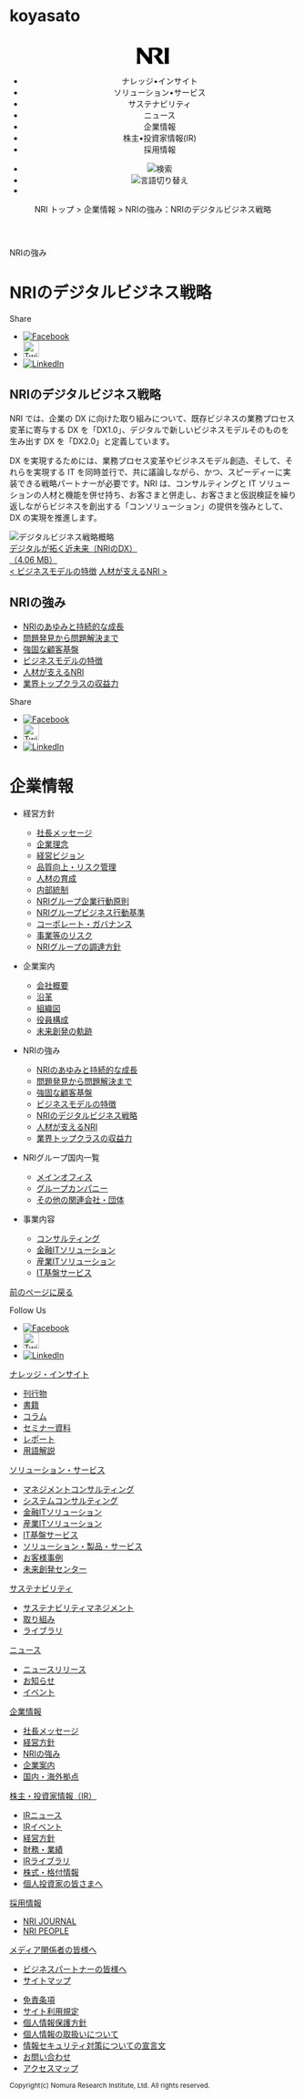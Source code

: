 # koyasato

<!DOCTYPE html>
<html lang="ja">
<head>
<meta charset="utf-8">
<title>NRIの強み：ビジネスモデルの特徴｜企業情報｜野村総合研究所(NRI)</title>
<meta name="description" content="">
<link rel="stylesheet" href="common/css/normalize.css">
<link rel="stylesheet" href="common/css/style.css">
</head>
<body>

<header id="pageHead">
  <h1 class="logo">
    <svg width="58px" height="29px" viewBox="0 0 68 35" version="1.1" xmlns="https://www.w3.org/2000/svg" xmlns:xlink="https://www.w3.org/1999/xlink" style="cursor: pointer;">
    <a xlink:href="/jp">
    <path d="M46.16,18.26c3.06,4.64,7.28,10.1,11.91,16H47.53C44,28.7,39.24,22.11,35.39,17.33c5.16-1.15,9.35-3.31,9.35-7.47,0-3-2.16-5.36-7.33-5.36-2.05,0-3.76.14-5.16.14-.14,4.11-.19,8.37-.19,12.62,0,5.8.32,11.59.54,17H25A252.11,252.11,0,0,0,6.56,11.39c-.1,5.94.06,14.75.71,22.86H0c.24-5.4.55-11.19.55-17S.24,5.67,0,.27H8.78A248.16,248.16,0,0,0,25.71,21.49c0-5.86-.12-13.83-.73-21.22C29.15.36,35.31,0,40.33,0S49.49.4,52.2,3.09A7.63,7.63,0,0,1,54.33,8.7C54.33,12.68,51.3,16.38,46.16,18.26ZM68,.27c-.24,5.4-.56,11.2-.56,17s.32,11.59.56,17H58.84c.23-5.4.56-11.19.56-17s-.33-11.59-.56-17Z">
    </path>
    </a>
    </svg>
  </h1>

  <div class="globalNavi">
    <ul>
      <li>ナレッジ•インサイト</li>
      <li>ソリューション•サービス</li>
      <li>サステナビリティ</li>
      <li>ニュース</li>
      <li>企業情報</li>
      <li>株主•投資家情報(IR)</li>
      <li>採用情報</li>
    </ul>
    <ul>
      <li><img src="https://www.nri.com/-/media/Corporate/jp/Images/common/header/glass.svg" alt="検索"></li>
      <li><img src="https://www.nri.com/-/media/Corporate/jp/Images/common/header/earth.svg" alt="言語切り替え"></li>
      <li>
        <div class="menu">
          <span></span>
          <span></span>
          <span></span>
        </div>
      </li>
    </ul>
  </div>
  <p class="topicPath">NRI トップ &gt; 企業情報 &gt; NRIの強み：NRIのデジタルビジネス戦略</p>
</header>

<div id="pageMain">
  <div class="articleTitle">
    <p>NRIの強み</p>
    <h1>NRIのデジタルビジネス戦略</h1>
  </div>

  <div class="snsShare">
    <p>Share</p>
    <ul>
      <li><a href="https://www.facebook.com/share.php?u=http%3a%2f%2fwww.nri.com%2fjp%2fcompany%2fwhats%2fstory06"><img src="https://www.nri.com/static/common/images/icon-facebook.svg" alt="Facebook" width="" height=""></a></li>
      <li><a href="https://twitter.com/share?text=NRI%e3%81%ae%e5%bc%b7%e3%81%bf%ef%bc%9a%e3%83%93%e3%82%b8%e3%83%8d%e3%82%b9%e3%83%a2%e3%83%87%e3%83%ab%e3%81%ae%e7%89%b9%e5%be%b4+%7c+%e4%bc%81%e6%a5%ad%e6%83%85%e5%a0%b1+%7c+%e9%87%8e%e6%9d%91%e7%b7%8f%e5%90%88%e7%a0%94%e7%a9%b6%e6%89%80(NRI)&url=http%3a%2f%2fwww.nri.com%2fjp%2fcompany%2fwhats%2fstory06"><img src="https://www.nri.com/static/common/images/icon-twitter.svg" alt="Twitter" width="28" height="28"></a></li>
      <li><a href="https://www.linkedin.com/shareArticle?mini=true&url=http%3a%2f%2fwww.nri.com%2fjp%2fcompany%2fwhats%2fstory06"><img src="https://www.nri.com/static/common/images/icon-linkedin.svg" alt="LinkedIn"></a></li>
    </ul>
  </div>

  <div class="articleText">
    <h2>NRIのデジタルビジネス戦略</h2>
    <p>NRI では、企業の DX に向けた取り組みについて、既存ビジネスの業務プロセス変革に寄与する DX を「DX1.0」、デジタルで新しいビジネスモデルそのものを生み出す DX を「DX2.0」と定義しています。</p>
    <p>DX を実現するためには、業務プロセス変革やビジネスモデル創造、そして、それらを実現する IT を同時並行で、共に議論しながら、かつ、スピーディーに実装できる戦略パートナーが必要です。NRI は、コンサルティングと IT ソリューションの人材と機能を併せ持ち、お客さまと併走し、お客さまと仮説検証を繰り返しながらビジネスを創出する「コンソリューション」の提供を強みとして、DX の実現を推進します。</p>
  </div>

  <div class="figure">
    <img src="https://www.nri.com/-/media/Corporate/jp/Images/company/whats/story06/story06_img_01.jpg?la=ja-JP&hash=505D40BD561BF25D6D1185858533744FBBE46273" alt="デジタルビジネス戦略概略">
  </div>

  <div class="linkPdf">
    <a href="https://www.nri.com/-/media/Corporate/jp/Files/PDF/company/whats/story6/NRI_journal_DX2019.pdf?la=ja-JP&hash=50460F6AF0296BF442B7091D0133176B8B1ACE0E">デジタルが拓く近未来（NRIのDX）<br>（4.06 MB）</a>
  </div>

  <div class="linkPage">
    <a class="linkLeft" href="https://www.nri.com/jp/company/whats/story03">&lt; ビジネスモデルの特徴</a>
    <a class="linkRight" href="https://www.nri.com/jp/company/whats/story04">人材が支えるNRI &gt;</a>
  </div>

  <div class="linkNav">
    <h2>NRIの強み</h2>
    <ul>
      <li><a href="https://www.nri.com/jp/company/whats/history">NRIのあゆみと持続的な成長</a></li>
      <li><a href="https://www.nri.com/jp/company/whats/story01">問題発見から問題解決まで</a></li>
      <li><a href="https://www.nri.com/jp/company/whats/story02">強固な顧客基盤</a></li>
      <li><a href="https://www.nri.com/jp/company/whats/story03">ビジネスモデルの特徴</a></li>
      <li><a href="https://www.nri.com/jp/company/whats/story04">人材が支えるNRI</a></li>
      <li><a href="https://www.nri.com/jp/company/whats/story05">業界トップクラスの収益力</a></li>
    </ul>
  </div>

  <div class="snsShare">
    <p>Share</p>
    <ul>
      <li><a href="https://www.facebook.com/share.php?u=http%3a%2f%2fwww.nri.com%2fjp%2fcompany%2fwhats%2fstory06"><img src="https://www.nri.com/static/common/images/icon-facebook.svg" alt="Facebook"></a></li>
      <li><a href="https://twitter.com/share?text=NRI%e3%81%ae%e5%bc%b7%e3%81%bf%ef%bc%9a%e3%83%93%e3%82%b8%e3%83%8d%e3%82%b9%e3%83%a2%e3%83%87%e3%83%ab%e3%81%ae%e7%89%b9%e5%be%b4+%7c+%e4%bc%81%e6%a5%ad%e6%83%85%e5%a0%b1+%7c+%e9%87%8e%e6%9d%91%e7%b7%8f%e5%90%88%e7%a0%94%e7%a9%b6%e6%89%80(NRI)&url=http%3a%2f%2fwww.nri.com%2fjp%2fcompany%2fwhats%2fstory06"><img src="https://www.nri.com/static/common/images/icon-twitter.svg" alt="Twitter" width="28" height="28"></a></li>
      <li><a href="https://www.linkedin.com/shareArticle?mini=true&url=http%3a%2f%2fwww.nri.com%2fjp%2fcompany%2fwhats%2fstory06"><img src="https://www.nri.com/static/common/images/icon-linkedin.svg" alt="LinkedIn"></a></li>
    </ul>
  </div>

  <div class="localNav">
    <h1>企業情報</h1>
        <ul>
            <li>
                <p>経営方針</p>
                <ul>
                    <li><a href="https://www.nri.com/jp/company/message">社長メッセージ</a></li>
                    <li><a href="https://www.nri.com/jp/company/c_philosophy">企業理念</a></li>
                    <li><a href="https://www.nri.com/jp/company/vision">経営ビジョン</a></li>
                    <li><a href="https://www.nri.com/jp/company/quality">品質向上・リスク管理</a></li>
                    <li><a href="https://www.nri.com/jp/company/p_training">人材の育成</a></li>
                    <li><a href="https://www.nri.com/jp/company/internal">内部統制</a></li>
                    <li><a href="https://www.nri.com/jp/company/company_code">NRIグループ企業行動原則</a></li>
                    <li><a href="https://www.nri.com/jp/company/business_code">NRIグループビジネス行動基準</a></li>
                    <li><a href="https://www.nri.com/jp/company/governance">コーポレート・ガバナンス</a></li>
                    <li><a href="https://www.nri.com/jp/company/risk">事業等のリスク</a></li>
                    <li><a href="https://www.nri.com/jp/company/partner">NRIグループの調達方針</a></li>
                </ul>
            </li>
            <li>
                <p>企業案内</p>
                <ul>
                    <li><a href="https://www.nri.com/jp/company/info">会社概要</a></li>
                    <li><a href="https://www.nri.com/jp/company/history">沿革</a></li>
                    <li><a href="https://www.nri.com/jp/company/org">組織図</a></li>
                    <li><a href="https://www.nri.com/jp/company/profile">役員構成</a></li>
                    <li><a href="https://www.nri.com/jp/company/50th_history">未来創発の軌跡</a></li>
                </ul>
            </li>
            <li>
                <p>NRIの強み</p>
                <ul>
                    <li><a href="https://www.nri.com/jp/company/whats/history">NRIのあゆみと持続的な成長</a></li>
                    <li><a href="https://www.nri.com/jp/company/whats/story01">問題発見から問題解決まで</a></li>
                    <li><a href="https://www.nri.com/jp/company/whats/story02">強固な顧客基盤</a></li>
                    <li><a href="https://www.nri.com/jp/company/whats/story03">ビジネスモデルの特徴</a></li>
                    <li><a href="https://www.nri.com/jp/company/whats/story06">NRIのデジタルビジネス戦略</a></li>
                    <li><a href="https://www.nri.com/jp/company/whats/story04">人材が支えるNRI</a></li>
                    <li><a href="https://www.nri.com/jp/company/whats/story05">業界トップクラスの収益力</a></li>
                </ul>
            </li>
            <li>
                <p>NRIグループ国内一覧</p>
                <ul>
                    <li><a href="https://www.nri.com/jp/company/map#fxb-main">メインオフィス</a></li>
                    <li><a href="https://www.nri.com/jp/company/map#fxb-jp">グループカンパニー</a></li>
                    <li><a href="https://www.nri.com/jp/company/map#fxb-aff">その他の関連会社・団体</a></li>
                </ul>
            </li>
            <li>
                <p>事業内容</p>
                <ul>
                    <li><a href="https://www.nri.com/jp/service/mcs">コンサルティング</a></li>
                    <li><a href="https://www.nri.com/jp/service/fis">金融ITソリューション</a></li>
                    <li><a href="https://www.nri.com/jp/service/iis">産業ITソリューション</a></li>
                    <li><a href="https://www.nri.com/jp/service/ips">IT基盤サービス</a></li>
                </ul>
            </li>
        </ul>

  </div>

  <div class="pageBack">
    <a href="https://www.nri.com/jp/company">前のページに戻る</a>
  </div>

</div>

<footer>
  <div class="snsFollow">
    <p>Follow Us</p>
    <ul>
      <li><a href="https://www.facebook.com/share.php?u=http%3a%2f%2fwww.nri.com%2fjp%2fcompany%2fwhats%2fstory06"><img src="https://www.nri.com/static/common/images/icon-facebook.svg" alt="Facebook" width="" height=""></a></li>
      <li><a href="https://twitter.com/share?text=NRI%e3%81%ae%e5%bc%b7%e3%81%bf%ef%bc%9a%e3%83%93%e3%82%b8%e3%83%8d%e3%82%b9%e3%83%a2%e3%83%87%e3%83%ab%e3%81%ae%e7%89%b9%e5%be%b4+%7c+%e4%bc%81%e6%a5%ad%e6%83%85%e5%a0%b1+%7c+%e9%87%8e%e6%9d%91%e7%b7%8f%e5%90%88%e7%a0%94%e7%a9%b6%e6%89%80(NRI)&url=http%3a%2f%2fwww.nri.com%2fjp%2fcompany%2fwhats%2fstory06"><img src="https://www.nri.com/static/common/images/icon-twitter.svg" alt="Twitter" width="28" height="28"></a></li>
      <li><a href="https://www.linkedin.com/shareArticle?mini=true&url=http%3a%2f%2fwww.nri.com%2fjp%2fcompany%2fwhats%2fstory06"><img src="https://www.nri.com/static/common/images/icon-linkedin.svg" alt="LinkedIn"></a></li>
    </ul>
  </div>

  <div class="footerMain">
    <p><a href="https://www.nri.com/jp/knowledge">ナレッジ・インサイト</a></p>
      <ul>
        <li><a href="https://www.nri.com/jp/knowledge/publication">刊行物</a></li>
        <li><a href="https://www.nri.com/jp/knowledge/book">書籍</a></li>
        <li><a href="https://www.nri.com/jp/knowledge/blog">コラム</a></li>
        <li><a href="https://www.nri.com/jp/knowledge/seminar">セミナー資料</a></li>
        <li><a href="https://www.nri.com/jp/knowledge/report">レポート</a></li>
        <li><a href="https://www.nri.com/jp/knowledge/glossary">用語解説</a></li>
      </ul>
      <p><a href="https://www.nri.com/jp/service">ソリューション・サービス</a></p>
        <ul>
          <li><a href="https://www.nri.com/jp/service/mcs">マネジメントコンサルティング</a></li>
          <li><a href="https://www.nri.com/jp/service/scs">システムコンサルティング</a></li>
          <li><a href="https://www.nri.com/jp/service/fis">金融ITソリューション</a></li>
          <li><a href="https://www.nri.com/jp/service/iis">産業ITソリューション</a></li>
          <li><a href="https://www.nri.com/jp/service/ips">IT基盤サービス</a></li>
          <li><a href="https://www.nri.com/jp/Tag-Search?contentTypes=6f9a09e4-bd6a-48a0-b49c-69af6f34e9ec">ソリューション・製品・サービス</a></li>
          <li><a href="https://www.nri.com/jp/Tag-Search?contentTypes=cba076ee-356d-47f2-b462-8b9e3a6b5f14">お客様事例</a></li>
          <li><a href="https://www.nri.com/jp/service/souhatsu">未来創発センター</a></li>
        </ul>
      <p><a href="https://www.nri.com/jp/sustainability">サステナビリティ</a></p>
        <ul>
          <li><a href="https://www.nri.com/jp/sustainability#Management">サステナビリティマネジメント</a></li>
          <li><a href="https://www.nri.com/jp/sustainability#Efforts">取り組み</a></li>
          <li><a href="https://www.nri.com/jp/sustainability#Library">ライブラリ</a></li>
        </ul>
      <p><a href="https://www.nri.com/jp/news">ニュース</a></p>
        <ul>
          <li><a href="https://www.nri.com/jp/news/newsrelease/lst">ニュースリリース</a></li>
          <li><a href="https://www.nri.com/jp/news/info/cc/lst">お知らせ</a></li>
          <li><a href="https://www.nri.com/jp/news/event/lst">イベント</a></li>
        </ul>
      <p><a href="https://www.nri.com/jp/company">企業情報</a></p>
        <ul>
          <li><a href="https://www.nri.com/jp/company/message">社長メッセージ</a></li>
          <li><a href="https://www.nri.com/jp/company/c_philosophy">経営方針</a></li>
          <li><a href="https://www.nri.com/jp/company/whats/history">NRIの強み</a></li>
          <li><a href="https://www.nri.com/jp/company/info">企業案内</a></li>
          <li><a href="https://www.nri.com/jp/company/map">国内・海外拠点</a></li>
        </ul>
      <p><a href="https://ir.nri.com/jp/ir.html">株主・投資家情報（IR）</a></p>
        <ul>
          <li><a href="https://ir.nri.com/jp/ir/news.html">IRニュース</a></li>
          <li><a href="https://ir.nri.com/jp/ir/event.html">IRイベント</a></li>
          <li><a href="https://ir.nri.com/jp/ir/management.html">経営方針</a></li>
          <li><a href="https://ir.nri.com/jp/ir/finance.html">財務・業績</a></li>
          <li><a href="https://ir.nri.com/jp/ir/library.html">IRライブラリ</a></li>
          <li><a href="https://ir.nri.com/jp/ir/stock.html">株式・格付情報</a></li>
          <li><a href="https://ir.nri.com/jp/ir/individual.html">個人投資家の皆さまへ</a></li>
        </ul>
      <p><a href="https://www.nri.com/jp/career">採用情報</a></p>
        <ul>
          <li><a href="https://www.nri.com/jp/journal">NRI JOURNAL</a></li>
          <li><a href="https://www.nri.com/jp/people">NRI PEOPLE</a></li>
        </ul>
      <p><a href="https://www.nri.com/jp/media">メディア関係者の皆様へ</a></p>
        <ul>
          <li><a href="https://www.nri.com/jp/partner">ビジネスパートナーの皆様へ</a></li>
          <li><a href="https://www.nri.com/jp/site/sitemap">サイトマップ</a></li>
        </ul>
  </div>

  <div class="footerSub">
    <ul>
      <li><a href="https://www.nri.com/jp/site/notice">免責条項</a></li>
      <li><a href="https://www.nri.com/jp/site/right">サイト利用規定</a></li>
      <li><a href="https://www.nri.com/jp/site/security">個人情報保護方針</a></li>
      <li><a href="https://www.nri.com/jp/site/privacy">個人情報の取扱いについて</a></li>
      <li><a href="https://www.nri.com/jp/site/security_declare">情報セキュリティ対策についての宣言文</a></li>
      <li><a href="https://www.nri.com/jp/site/feedback">お問い合わせ</a></li>
      <li><a href="https://www.nri.com/jp/company/map">アクセスマップ</a></li>
    </ul>
  </div>

  <p id="copyright"><small>Copyright(c) Nomura Research Institute, Ltd. All rights reserved.</small></p>

  <div class="pageTop"><a href="#pageHead" aria-label="トップに戻る"><i class="icon" aria-hidden="true"></i></a></div>

</footer>

</body>
</html>